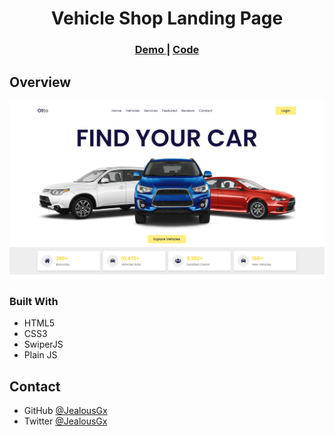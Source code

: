 <h1 align="center">Vehicle Shop Landing Page</h1>

<div align="center">
  <h3>
    <a href="https://jealous-otto-page.netlify.app/">
      Demo
    </a>
    <span> | </span>
    <a href="https://github.com/JealousGx/responsive-sites/tree/otto-landing-page">
      Code
    </a>
  </h3>
</div>

## Overview

![screenshot](./images/live-demo.png)

### Built With

<!-- This section should list any major frameworks that you built your project using. Here are a few examples.-->

- HTML5
- CSS3
- SwiperJS
- Plain JS

## Contact

- GitHub [@JealousGx](https://github.com/JealousGx)
- Twitter [@JealousGx](https://twitter.com/JealousGx)
